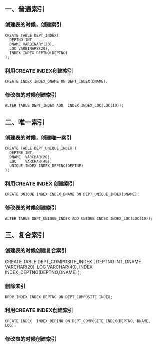 ## 一、普通索引

### 创建表的时候，创建索引


```
CREATE TABLE DEPT_INDEX(
  DEPTNO INT,
  DNAME VARBINARY(20),
  LOC VARBINARY(20),
  INDEX INDEX_DEPTNO(DEPTNO)
);
```

### 利用CREATE INDEX创建索引

```
CREATE INDEX INDEX_DNAME ON DEPT_INDEX(DNAME);
```
### 修改表的时候创建索引


```
ALTER TABLE DEPT_INDEX ADD  INDEX INDEX_LOC(LOC(10));
```
## 二、唯一索引

### 创建表的时候，创建唯一索引


```
CREATE TABLE DEPT_UNIQUE_INDEX (
  DEPTNE INT,
  DNAME  VARCHAR(20),
  LOC    VARCHAR(40),
  UNIQUE INDEX INDEX_DEPINO(DEPTNE)
);
```
### 利用CREATE INDEX 创建索引


```
CREATE UNIQUE INDEX INDEX_DNAME ON DEPT_UNIQUE_INDEX(DNAME);
```

### 修改表的时候创建索引
```
ALTER TABLE DEPT_UNIQUE_INDEX ADD UNIQUE INDEX INDEX_LOC(LOC(10));
```

## 三、复合索引

### 创建表的时候创建复合索引
CREATE TABLE DEPT_COMPOSITE_INDEX (
  DEPTNO INT,
  DNAME  VARCHAR(20),
  LOG VARCHAR(40),
  INDEX  INDEX_DEPTNO(DEPTNO,DNAME)
);

### 删除索引

```
DROP INDEX INDEX_DEPTNO ON DEPT_COMPOSITE_INDEX;
```
### 利用CREATE INDEX创建索引


```
CREATE INDEX  INDEX_DEPINO ON DEPT_COMPOSITE_INDEX(DEPTNO, DNAME, LOG);
```

### 修改表的时候创建索引



